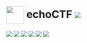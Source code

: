 # <img src=https://echoctf.red/images/appicon.png width=48px align=center> echoCTF  [![](https://shields.io/github/stars/echoctf?style=social)](https://github.com/echoctf/)

[![](https://img.shields.io/badge/echoCTF.RED-red.svg?style=socail&logo=googlechrome&logoColor=white&textColor=red)](https://echoCTF.RED/)
[![](https://img.shields.io/badge/echoCTF.com-blue.svg?style=socail&logo=googlechrome&logoColor=white)](https://echoCTF.com/)
[![](https://img.shields.io/badge/Visit-Our-echoCTF-brightgreen)](https://echoCTF.RED/)
[![](https://img.shields.io/twitter/follow/echoctf?style=social)](https://twitter.com/echoctf) 
[![](https://img.shields.io/badge/Join_Our_Discord-purple.svg?style=socail&logo=discord&logoColor=white)](https://discord.gg/usGhmRzCqB) 
[![](https://img.shields.io/badge/Contact_Us-red.svg?style=socail&logo=gmail&logoColor=white)](mailto:support]at[echoctf.com)
